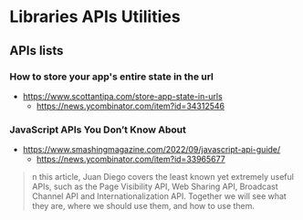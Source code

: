 # Libraries APIs Utilities

## APIs lists

### How to store your app's entire state in the url

* https://www.scottantipa.com/store-app-state-in-urls
  * https://news.ycombinator.com/item?id=34312546


### JavaScript APIs You Don’t Know About

* https://www.smashingmagazine.com/2022/09/javascript-api-guide/
  * https://news.ycombinator.com/item?id=33965677
> n this article, Juan Diego covers the least known yet extremely useful APIs, such as the Page Visibility API, Web Sharing API, Broadcast Channel API and Internationalization API. Together we will see what they are, where we should use them, and how to use them.
